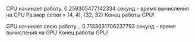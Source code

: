 

CPU начинает работу.
0.259305477142334 секунд - время вычисления на CPU
Размер сетки = (4, 4), (32, 32)
Конец работы CPU!

GPU начинает свою работу...
0.7133631706237793 секунд - время вычисления на GPU
Конец работы GPU!
